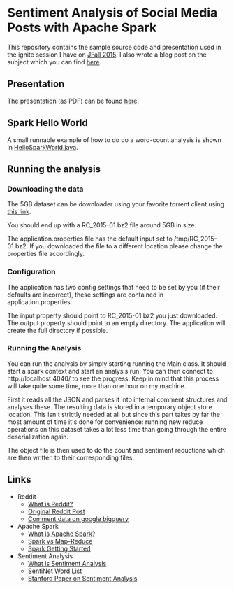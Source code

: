 # Sentiment Analysis of Social Media Posts with Apache Spark

This repository contains the sample source code and presentation used in the ignite session I have on [JFall 2015](http://www.nljug.org/jfall/2015/). 
I also wrote a blog post on the subject which you can find [here](http://niels.nu/blog/2015/sentiment-spark.html).

## Presentation

The presentation (as PDF) can be found [here](/doc/jfall-sentiment.pdf).

## Spark Hello World

A small runnable example of how to do do a word-count analysis is shown in [HelloSparkWorld.java](./src/main/java/com/nibado/example/spark/example/HelloSparkWorld.java).

## Running the analysis

### Downloading the data

The 5GB dataset can be downloader using your favorite torrent client using [this link](https://mega.nz/#!ysBWXRqK!yPXLr25PgJi184pbJU3GtnqUY4wG7YvuPpxJjEmnb9A).

You should end up with a RC_2015-01.bz2 file around 5GB in size.

The application.properties file has the default input set to /tmp/RC_2015-01.bz2. If you downloaded the file to a different
location please change the properties file accordingly.

### Configuration

The application has two config settings that need to be set by you (if their defaults are incorrect), these settings are
contained in application.properties.

The input property should point to RC_2015-01.bz2 you just downloaded. The output property should point to an empty directory. 
The application will create the full directory if possible. 

### Running the Analysis

You can run the analysis by simply starting running the Main class. It should start a spark context and start an analysis
run. You can then connect to http://localhost:4040/ to see the progress. Keep in mind that this process will take quite 
some time, more than one hour on my machine.
 
First it reads all the JSON and parses it into internal comment structures and analyses these. The resulting data is stored
in a temporary object store location. This isn't strictly needed at all but since this part takes by far the most amount of 
time it's done for convenience: running new reduce operations on this dataset takes a lot less time than going through the
entire deserialization again.

The object file is then used to do the count and sentiment reductions which are then written to their corresponding files.

## Links
* Reddit
  * [What is Reddit?](https://en.wikipedia.org/wiki/Reddit)
  * [Original Reddit Post](https://www.reddit.com/r/datasets/comments/3bxlg7/i_have_every_publicly_available_reddit_comment)
  * [Comment data on google bigquery](https://bigquery.cloud.google.com/table/fh-bigquery:reddit_comments.2015_05)
* Apache Spark
  * [What is Apache Spark?](http://spark.apache.org/)
  * [Spark vs Map-Reduce](https://www.quora.com/What-is-the-difference-between-Apache-Spark-and-Apache-Hadoop-Map-Reduce)
  * [Spark Getting Started](http://spark.apache.org/docs/latest/programming-guide.html)
* Sentiment Analysis
  * [What is Sentiment Analysis](https://semantria.com/sentiment-analysis)
  * [SentiNet Word List](http://sentiwordnet.isti.cnr.it/)
  * [Stanford Paper on Sentiment Analysis](http://nlp.stanford.edu/sentiment/)
